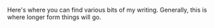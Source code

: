 
Here's where you can find various bits of my writing. Generally, this is where longer form things will go.